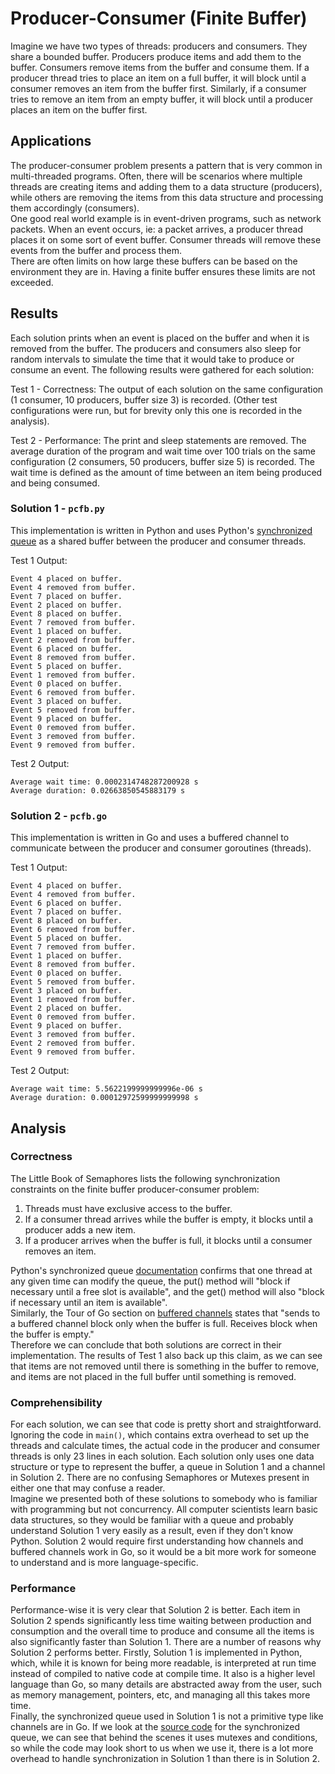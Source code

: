 # Producer-Consumer (Finite Buffer)

Imagine we have two types of threads: producers and consumers. They share a bounded buffer. Producers produce items and add them to the buffer. Consumers remove items from the buffer and consume them. If a producer thread tries to place an item on a full buffer, it will block until a consumer removes an item from the buffer first. Similarly, if a consumer tries to remove an item from an empty buffer, it will block until a producer places an item on the buffer first.

## Applications
The producer-consumer problem presents a pattern that is very common in multi-threaded programs. Often, there will be scenarios where multiple threads are creating items and adding them to a data structure (producers), while others are removing the items from this data structure and processing them accordingly (consumers).  
One good real world example is in event-driven programs, such as network packets. When an event occurs, ie: a packet arrives, a producer thread places it on some sort of event buffer. Consumer threads will remove these events from the buffer and process them.   
There are often limits on how large these buffers can be based on the environment they are in. Having a finite buffer ensures these limits are not exceeded. 

## Results

Each solution prints when an event is placed on the buffer and when it is removed from the buffer. The producers and consumers also sleep for random intervals to simulate the time that it would take to produce or consume an event. The following results were gathered for each solution: 

Test 1 - Correctness: The output of each solution on the same configuration (1 consumer, 10 producers, buffer size 3) is recorded. (Other test configurations were run, but for brevity only this one is recorded in the analysis).  

Test 2 - Performance: The print and sleep statements are removed. The average duration of the program and wait time over 100 trials on the same configuration (2 consumers, 50 producers, buffer size 5) is recorded. The wait time is defined as the amount of time between an item being produced and being consumed.

### Solution 1 - `pcfb.py`
This implementation is written in Python and uses Python's [synchronized queue](https://docs.python.org/3/library/queue.html) as a shared buffer between the producer and consumer threads. 

Test 1 Output:   
``` 
Event 4 placed on buffer.
Event 4 removed from buffer.
Event 7 placed on buffer.
Event 2 placed on buffer.
Event 8 placed on buffer.
Event 7 removed from buffer.
Event 1 placed on buffer.
Event 2 removed from buffer.
Event 6 placed on buffer.
Event 8 removed from buffer.
Event 5 placed on buffer.
Event 1 removed from buffer.
Event 0 placed on buffer.
Event 6 removed from buffer.
Event 3 placed on buffer.
Event 5 removed from buffer.
Event 9 placed on buffer.
Event 0 removed from buffer.
Event 3 removed from buffer.
Event 9 removed from buffer.
```

Test 2 Output:
```
Average wait time: 0.0002314748287200928 s
Average duration: 0.02663850545883179 s
```

### Solution 2 - `pcfb.go`
This implementation is written in Go and uses a buffered channel to communicate between the producer and consumer goroutines (threads). 

Test 1 Output:  
```
Event 4 placed on buffer.
Event 4 removed from buffer.
Event 6 placed on buffer.
Event 7 placed on buffer.
Event 8 placed on buffer.
Event 6 removed from buffer.
Event 5 placed on buffer.
Event 7 removed from buffer.
Event 1 placed on buffer.
Event 8 removed from buffer.
Event 0 placed on buffer.
Event 5 removed from buffer.
Event 3 placed on buffer.
Event 1 removed from buffer.
Event 2 placed on buffer.
Event 0 removed from buffer.
Event 9 placed on buffer.
Event 3 removed from buffer.
Event 2 removed from buffer.
Event 9 removed from buffer.
```

Test 2 Output:
```
Average wait time: 5.5622199999999996e-06 s
Average duration: 0.00012972599999999998 s
```

## Analysis

### Correctness
The Little Book of Semaphores lists the following synchronization constraints on the finite buffer producer-consumer problem: 
1) Threads must have exclusive access to the buffer.
2) If a consumer thread arrives while the buffer is empty, it blocks until a producer adds a new item.
3) If a producer arrives when the buffer is full, it blocks until a consumer removes an item.

Python's synchronized queue [documentation](https://docs.python.org/3/library/queue.html) confirms that one thread at any given time can modify the queue, the put() method will "block if necessary until a free slot is available", and the get() method will also "block if necessary until an item is available".   
Similarly, the Tour of Go section on [buffered channels](https://tour.golang.org/concurrency/3) states that "sends to a buffered channel block only when the buffer is full. Receives block when the buffer is empty."   
Therefore we can conclude that both solutions are correct in their implementation. The results of Test 1 also back up this claim, as we can see that items are not removed until there is something in the buffer to remove, and items are not placed in the full buffer until something is removed.

### Comprehensibility
For each solution, we can see that code is pretty short and straightforward. Ignoring the code in `main()`, which contains extra overhead to set up the threads and calculate times, the actual code in the producer and consumer threads is only 23 lines in each solution. Each solution only uses one data structure or type to represent the buffer, a queue in Solution 1 and a channel in Solution 2. There are no confusing Semaphores or Mutexes present in either one that may confuse a reader.  
Imagine we presented both of these solutions to somebody who is familiar with programming but not concurrency. All computer scientists learn basic data structures, so they would be familiar with a queue and probably understand Solution 1 very easily as a result, even if they don't know Python. Solution 2 would require first understanding how channels and buffered channels work in Go, so it would be a bit more work for someone to understand and is more language-specific.

### Performance
Performance-wise it is very clear that Solution 2 is better. Each item in Solution 2 spends significantly less time waiting between production and consumption and the overall time to produce and consume all the items is also significantly faster than Solution 1.
There are a number of reasons why Solution 2 performs better. Firstly, Solution 1 is implemented in Python, which, while it is known for being more readable, is interpreted at run time instead of compiled to native code at compile time. It also is a higher level language than Go, so many details are abstracted away from the user, such as memory management, pointers, etc, and managing all this takes more time.  
Finally, the synchronized queue used in Solution 1 is not a primitive type like channels are in Go. If we look at the [source code](https://github.com/python/cpython/blob/3.7/Lib/queue.py) for the synchronized queue, we can see that behind the scenes it uses mutexes and conditions, so while the code may look short to us when we use it, there is a lot more overhead to handle synchronization in Solution 1 than there is in Solution 2.

